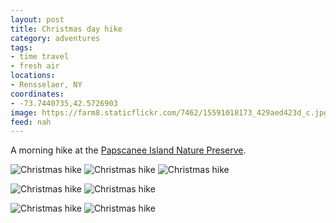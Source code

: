 ```yaml
---
layout: post
title: Christmas day hike
category: adventures
tags:
- time travel
- fresh air
locations:
- Rensselaer, NY
coordinates:
- -73.7440735,42.5726903
image: https://farm8.staticflickr.com/7462/15591018173_429aed423d_c.jpg
feed: nah
---
```


A morning hike at the [Papscanee Island Nature Preserve](http://www.rensselaercounty.org/enviroment%20management%20council/Papscanee%20Preserve.htm).

<div class="photos">
<img src="https://farm9.staticflickr.com/8658/16023363428_f47ae5c318_b.jpg" class="img-half" alt="Christmas hike"> <img src="https://farm8.staticflickr.com/7560/16024765969_cae84277a4_b.jpg" class="img-half" alt="Christmas hike">

<img src="https://farm8.staticflickr.com/7494/16210061002_fbd23f5240_b.jpg" alt="Christmas hike">

<img src="https://farm8.staticflickr.com/7466/15588462694_d7cb5c8560_b.jpg" class="img-half" alt="Christmas hike"> <img src="https://farm8.staticflickr.com/7575/16023513380_ca83ba41ed_b.jpg" class="img-half" alt="Christmas hike">

<img src="https://farm8.staticflickr.com/7462/15591018173_429aed423d_b.jpg" class="img-half" alt="Christmas hike"> <img src="https://farm8.staticflickr.com/7501/16208995521_5144e4f349_b.jpg" class="img-half" alt="Christmas hike">
</div>
